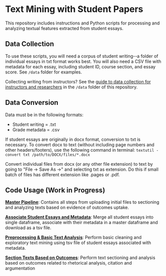 # Text Mining with Student Papers
This repository includes instructions and Python scripts for processing and analyzing textual features extracted from student essays. 

## Data Collection
To use these scripts, you will need a corpus of student writing--a folder of individual essays in txt format works best. You will also need a CSV file with metadata for each essay, including student ID, course section, and essay score. See `/data` folder for examples.

Collecting writing from instructors? See the [guide to data collection for instructors and researchers](https://github.com/mkane968/Text-Mining-with-Student-Papers/blob/main/data/data_collection.md) in the `/data` folder of this repository.

## Data Conversion
Data must be in the following formats: 
* Student writing = .txt
* Grade metadata = .csv

If student essays are originally in docx format, conversion to txt is necessary. To convert docx to text (without including page numbers and other headers/footers), use the following command in terminal: `textutil -convert txt /path/to/DOCX/files/*.docx` 

Convert individual files from docx (or any other file extension) to text by going to "File -> Save As ->" and selecting txt as extension. Do this if small batch of files  has different extension like .pages or .pdf. 

## Code Usage (Work in Progress)
[**Master Pipeline**](https://github.com/mkane968/Text-Mining-with-Student-Papers/blob/main/notebooks/Student_Essay_Text_Mining_Master_Pipeline.ipynb): Contains all steps from uploading initial files to sectioning and analyzing texts based on evidence of outcomes uptake.

[**Associate Student Essays and Metadata**](https://github.com/mkane968/Text-Mining-with-Student-Papers/blob/main/notebooks/Associate_Student_Essays_%26_Metadata.ipynb): Merge all student essays into single dataframe, associate with their metadata in a master dataframe and download as a tsv file.

[**Preprocessing & Basic Text Analysis**](https://github.com/mkane968/Text-Mining-with-Student-Papers/blob/main/notebooks/Preprocessing_and_Basic_Text_Analysis.ipynb): Perform basic cleaning and exploratory text mining using tsv file of student essays associated with metadata. 

[**Section Texts Based on Outcomes**](https://github.com/mkane968/Text-Mining-with-Student-Papers/blob/main/notebooks/Section_Texts_Based_on_Outcomes.ipynb): Perform text sectioning and analysis based on outcomes related to rhetorical analysis, citation and argumentation 
